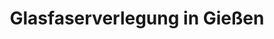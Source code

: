 ---
title: "Glasfaserverlegung in Gießen"
category: "Tiefbau"
short_description: "Umfassende Tiefbauarbeiten für den Glasfaserausbau"
description: "Umfassende Tiefbauarbeiten für den Glasfaserausbau in Gießen, inklusive der fachgerechten Verlegung von Leerrohren und der Wiederherstellung der Oberflächen."
featured_image: "/images/projekte/tiefbau-leerrohr-kabelverlegung-sbs-rhein-main-01.webp"
gallery:
  - "/images/projekte/tiefbau-leerrohr-kabelverlegung-sbs-rhein-main-01.webp"
tasks:
  - "Präzise Grabenführung"
  - "Fachgerechte Rohrverlegung"
  - "Oberflächen-Wiederherstellung"
  - "Endabnahme"
order: 6
published: true
---